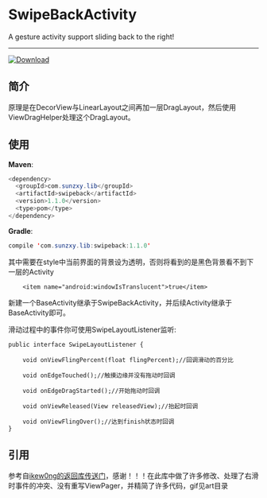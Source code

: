 # SwipeBackActivity
A gesture activity support sliding back to the right!

----

[ ![Download](https://api.bintray.com/packages/sunzxyong/maven/SwipeBackActivity/images/download.svg) ](https://bintray.com/sunzxyong/maven/SwipeBackActivity/_latestVersion)

## 简介

原理是在DecorView与LinearLayout之间再加一层DragLayout，然后使用ViewDragHelper处理这个DragLayout。

## 使用
**Maven**:

```java
<dependency>
  <groupId>com.sunzxy.lib</groupId>
  <artifactId>swipeback</artifactId>
  <version>1.1.0</version>
  <type>pom</type>
</dependency>
```
**Gradle**:

```java
compile 'com.sunzxy.lib:swipeback:1.1.0'
```

其中需要在style中当前界面的背景设为透明，否则将看到的是黑色背景看不到下一层的Activity

```
    <item name="android:windowIsTranslucent">true</item>
```

新建一个BaseActivity继承于SwipeBackActivity，并后续Activity继承于BaseActivity即可。

滑动过程中的事件你可使用SwipeLayoutListener监听:

```
public interface SwipeLayoutListener {

    void onViewFlingPercent(float flingPercent);//回调滑动的百分比

    void onEdgeTouched();//触摸边缘并没有拖动时回调

    void onEdgeDragStarted();//开始拖动时回调

    void onViewReleased(View releasedView);//抬起时回调

    void onViewFlingOver();//达到finish状态时回调
}

```
## 引用
参考自[ikew0ng的返回库传送门](https://github.com/ikew0ng/SwipeBackLayout)，感谢！！！在此库中做了许多修改、处理了右滑时事件的冲突、没有重写ViewPager，并精简了许多代码，gif见art目录

